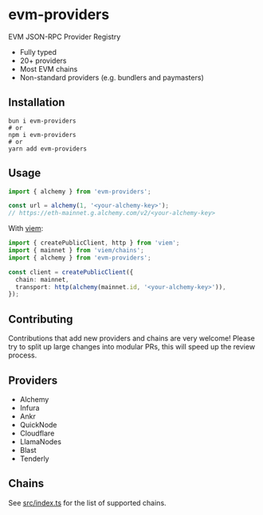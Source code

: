 # evm-providers

EVM JSON-RPC Provider Registry

- Fully typed
- 20+ providers
- Most EVM chains
- Non-standard providers (e.g. bundlers and paymasters)

## Installation

```
bun i evm-providers
# or
npm i evm-providers
# or
yarn add evm-providers
```

## Usage

```ts
import { alchemy } from 'evm-providers';

const url = alchemy(1, '<your-alchemy-key>');
// https://eth-mainnet.g.alchemy.com/v2/<your-alchemy-key>
```

With [viem](https://github.com/wagmi-dev/viem):

```ts
import { createPublicClient, http } from 'viem';
import { mainnet } from 'viem/chains';
import { alchemy } from 'evm-providers';

const client = createPublicClient({
  chain: mainnet,
  transport: http(alchemy(mainnet.id, '<your-alchemy-key>')),
});
```

## Contributing

Contributions that add new providers and chains are very welcome! Please try to split up large changes into modular PRs, this will speed up the review process.

## Providers

- Alchemy
- Infura
- Ankr
- QuickNode
- Cloudflare
- LlamaNodes
- Blast
- Tenderly

## Chains

See [src/index.ts](src/index.ts) for the list of supported chains.
